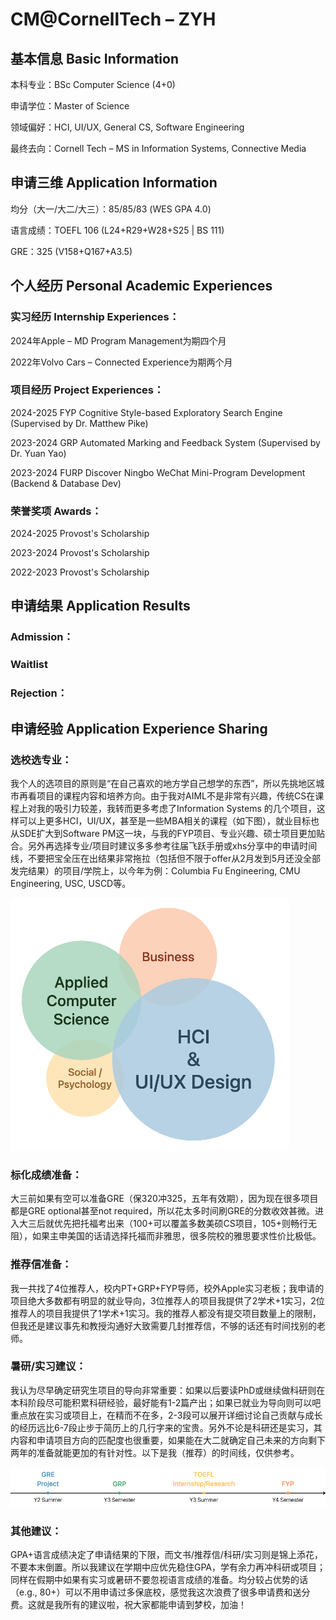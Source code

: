 # CM@CornellTech – ZYH

## 基本信息 Basic Information

本科专业：BSc Computer Science (4+0)

申请学位：Master of Science

领域偏好：HCI, UI/UX, General CS, Software Engineering

最终去向：Cornell Tech – MS in Information Systems, Connective Media


## 申请三维 Application Information

均分（大一/大二/大三）：85/85/83 (WES GPA 4.0)

语言成绩：TOEFL 106 (L24+R29+W28+S25 | BS 111)

GRE：325 (V158+Q167+A3.5)


## 个人经历 Personal Academic Experiences

### 实习经历 Internship Experiences：

2024年Apple – MD Program Management为期四个月

2022年Volvo Cars – Connected Experience为期两个月

### 项目经历 Project Experiences：

2024-2025 FYP Cognitive Style-based Exploratory Search Engine (Supervised by Dr. Matthew Pike)

2023-2024 GRP Automated Marking and Feedback System (Supervised by Dr. Yuan Yao)

2023-2024 FURP Discover Ningbo WeChat Mini-Program Development (Backend & Database Dev)

### 荣誉奖项 Awards：

2024-2025 Provost's Scholarship

2023-2024 Provost's Scholarship

2022-2023 Provost's Scholarship

## 申请结果 Application Results

### Admission：

### Waitlist

### Rejection：



## 申请经验 Application Experience Sharing

### 选校选专业：

我个人的选项目的原则是“在自己喜欢的地方学自己想学的东西”，所以先挑地区城市再看项目的课程内容和培养方向。由于我对AIML不是非常有兴趣，传统CS在课程上对我的吸引力较差，我转而更多考虑了Information Systems 的几个项目，这样可以上更多HCI，UI/UX，甚至是一些MBA相关的课程（如下图），就业目标也从SDE扩大到Software PM这一块，与我的FYP项目、专业兴趣、硕士项目更加贴合。另外再选择专业/项目时建议多多参考往届飞跃手册或xhs分享中的申请时间线，不要把宝全压在出结果非常拖拉（包括但不限于offer从2月发到5月还没全部发完结果）的项目/学院上，以今年为例：Columbia Fu Engineering, CMU Engineering, USC, USCD等。

![ZYH image 1](../img/25fall/zyh_1.png)


### 标化成绩准备：

大三前如果有空可以准备GRE（保320冲325，五年有效期），因为现在很多项目都是GRE optional甚至not required，所以花太多时间刷GRE的分数收效甚微。进入大三后就优先把托福考出来（100+可以覆盖多数美硕CS项目，105+则畅行无阻），如果主申美国的话请选择托福而非雅思，很多院校的雅思要求性价比极低。

### 推荐信准备：

我一共找了4位推荐人，校内PT+GRP+FYP导师，校外Apple实习老板；我申请的项目绝大多数都有明显的就业导向，3位推荐人的项目我提供了2学术+1实习，2位推荐人的项目我提供了1学术+1实习。我的推荐人都没有提交项目数量上的限制，但我还是建议事先和教授沟通好大致需要几封推荐信，不够的话还有时间找别的老师。

### 暑研/实习建议：

我认为尽早确定研究生项目的导向非常重要：如果以后要读PhD或继续做科研则在本科阶段尽可能积累科研经验，最好能有1-2篇产出；如果已就业为导向则可以吧重点放在实习或项目上，在精而不在多，2-3段可以展开详细讨论自己贡献与成长的经历远比6-7段止步于简历上的几行字来的宝贵。另外不论是科研还是实习，其内容和申请项目方向的匹配度也很重要，如果能在大二就确定自己未来的方向剩下两年的准备就能更加的有针对性。以下是我（推荐）的时间线，仅供参考。

![ZYH image 2](../img/25fall/zyh_2.png)

### 其他建议：

GPA+语言成绩决定了申请结果的下限，而文书/推荐信/科研/实习则是锦上添花，不要本末倒置。所以我建议在学期中应优先稳住GPA，学有余力再冲科研或项目；同样在假期中如果有实习或暑研不要忽视语言成绩的准备。均分较占优势的话（e.g., 80+）可以不用申请过多保底校，感觉我这次浪费了很多申请费和送分费。这就是我所有的建议啦，祝大家都能申请到梦校，加油！